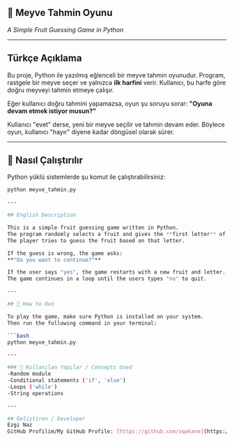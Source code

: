 ## 🍓 Meyve Tahmin Oyunu
*A Simple Fruit Guessing Game in Python*

---

## Türkçe Açıklama

Bu proje, Python ile yazılmış eğlenceli bir meyve tahmin oyunudur.
Program, rastgele bir meyve seçer ve yalnızca **ilk harfini** verir.
Kullanıcı, bu harfe göre doğru meyveyi tahmin etmeye çalışır.

Eğer kullanıcı doğru tahmini yapamazsa, oyun şu soruyu sorar:
**"Oyuna devam etmek istiyor musun?"** 

Kullanıcı "evet" derse, yeni bir meyve seçilir ve tahmin devam eder.
Böylece oyun, kullanıcı "hayır" diyene kadar döngüsel olarak sürer.

---

## 🚀 Nasıl Çalıştırılır 

Python yüklü sistemlerde şu komut ile çalıştırabilirsiniz:

```bash
python meyve_tahmin.py

---

## English Description

This is a simple fruit guessing game written in Python.
The program randomly selects a fruit and gives the **first letter** of the fruit as a hint.
The player tries to guess the fruit based on that letter.

If the guess is wrong, the game asks:
**"Do you want to continue?"**

If the user says "yes", the game restarts with a new fruit and letter.
The game continues in a loop until the users types "no" to quit.

---

## 🚀 How to Run

To play the game, make sure Python is installed on your system.
Then run the following command in your terminal:

```bash
python meyve_tahmin.py

---

### 🧠 Kullanılan Yapılar / Consepts Used
-Random module
-Conditional statements ('if', 'else')
-Loops ('while')
-String operations

---

## Geliştiren / Developer
Ezgi Naz
GitHub Profilim/My GitHub Profile: [https://github.com/xqakane](https://github.com/xqakane)
